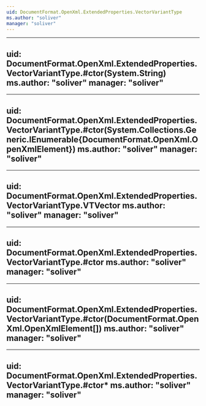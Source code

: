 ```yaml
---
uid: DocumentFormat.OpenXml.ExtendedProperties.VectorVariantType
ms.author: "soliver"
manager: "soliver"
---
```


---
uid: DocumentFormat.OpenXml.ExtendedProperties.VectorVariantType.#ctor(System.String)
ms.author: "soliver"
manager: "soliver"
---

---
uid: DocumentFormat.OpenXml.ExtendedProperties.VectorVariantType.#ctor(System.Collections.Generic.IEnumerable{DocumentFormat.OpenXml.OpenXmlElement})
ms.author: "soliver"
manager: "soliver"
---

---
uid: DocumentFormat.OpenXml.ExtendedProperties.VectorVariantType.VTVector
ms.author: "soliver"
manager: "soliver"
---

---
uid: DocumentFormat.OpenXml.ExtendedProperties.VectorVariantType.#ctor
ms.author: "soliver"
manager: "soliver"
---

---
uid: DocumentFormat.OpenXml.ExtendedProperties.VectorVariantType.#ctor(DocumentFormat.OpenXml.OpenXmlElement[])
ms.author: "soliver"
manager: "soliver"
---

---
uid: DocumentFormat.OpenXml.ExtendedProperties.VectorVariantType.#ctor*
ms.author: "soliver"
manager: "soliver"
---
